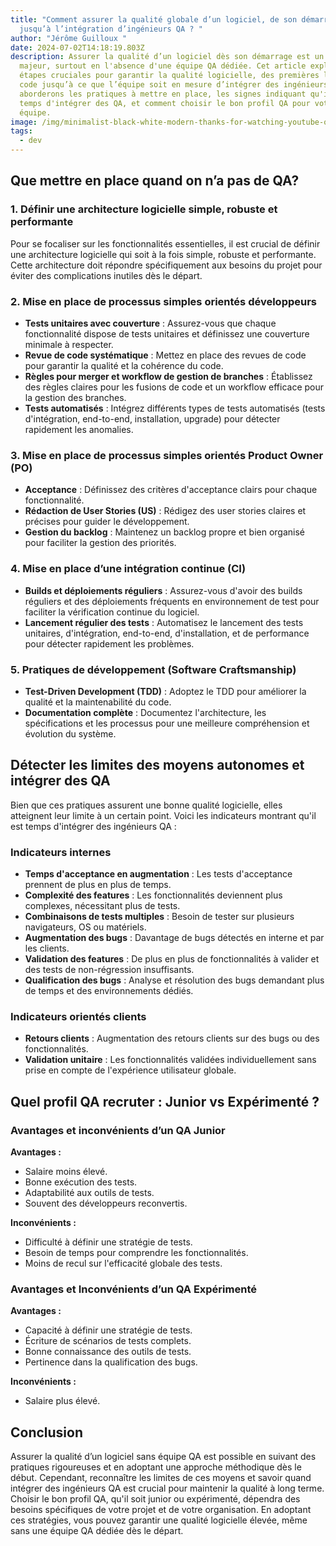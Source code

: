 ```yaml
---
title: "Comment assurer la qualité globale d’un logiciel, de son démarrage
  jusqu’à l’intégration d’ingénieurs QA ? "
author: "Jérôme Guilloux "
date: 2024-07-02T14:18:19.803Z
description: Assurer la qualité d’un logiciel dès son démarrage est un défi
  majeur, surtout en l'absence d'une équipe QA dédiée. Cet article explore les
  étapes cruciales pour garantir la qualité logicielle, des premières lignes de
  code jusqu’à ce que l’équipe soit en mesure d’intégrer des ingénieurs QA. Nous
  aborderons les pratiques à mettre en place, les signes indiquant qu'il est
  temps d'intégrer des QA, et comment choisir le bon profil QA pour votre
  équipe.
image: /img/minimalist-black-white-modern-thanks-for-watching-youtube-outro-video-20-.png
tags:
  - dev
---
```

## Que mettre en place quand on n’a pas de QA? 

### 1. Définir une architecture logicielle simple, robuste et performante

Pour se focaliser sur les fonctionnalités essentielles, il est crucial de définir une architecture logicielle qui soit à la fois simple, robuste et performante. Cette architecture doit répondre spécifiquement aux besoins du projet pour éviter des complications inutiles dès le départ.

### 2. Mise en place de processus simples orientés développeurs

* **Tests unitaires avec couverture** : Assurez-vous que chaque fonctionnalité dispose de tests unitaires et définissez une couverture minimale à respecter.
* **Revue de code systématique** : Mettez en place des revues de code pour garantir la qualité et la cohérence du code.
* **Règles pour merger et workflow de gestion de branches** : Établissez des règles claires pour les fusions de code et un workflow efficace pour la gestion des branches.
* **Tests automatisés** : Intégrez différents types de tests automatisés (tests d'intégration, end-to-end, installation, upgrade) pour détecter rapidement les anomalies.

### 3. Mise en place de processus simples orientés Product Owner (PO)

* **Acceptance** : Définissez des critères d'acceptance clairs pour chaque fonctionnalité.
* **Rédaction de User Stories (US)** : Rédigez des user stories claires et précises pour guider le développement.
* **Gestion du backlog** : Maintenez un backlog propre et bien organisé pour faciliter la gestion des priorités.

### 4. Mise en place d’une intégration continue (CI)

* **Builds et déploiements réguliers** : Assurez-vous d'avoir des builds réguliers et des déploiements fréquents en environnement de test pour faciliter la vérification continue du logiciel.
* **Lancement régulier des tests** : Automatisez le lancement des tests unitaires, d'intégration, end-to-end, d'installation, et de performance pour détecter rapidement les problèmes.

### 5. Pratiques de développement (Software Craftsmanship)

* **Test-Driven Development (TDD)** : Adoptez le TDD pour améliorer la qualité et la maintenabilité du code.
* **Documentation complète** : Documentez l'architecture, les spécifications et les processus pour une meilleure compréhension et évolution du système.



## Détecter les limites des moyens autonomes et intégrer des QA

Bien que ces pratiques assurent une bonne qualité logicielle, elles atteignent leur limite à un certain point. Voici les indicateurs montrant qu'il est temps d'intégrer des ingénieurs QA :

### Indicateurs internes

* **Temps d'acceptance en augmentation** : Les tests d'acceptance prennent de plus en plus de temps.
* **Complexité des features** : Les fonctionnalités deviennent plus complexes, nécessitant plus de tests.
* **Combinaisons de tests multiples** : Besoin de tester sur plusieurs navigateurs, OS ou matériels.
* **Augmentation des bugs** : Davantage de bugs détectés en interne et par les clients.
* **Validation des features** : De plus en plus de fonctionnalités à valider et des tests de non-régression insuffisants.
* **Qualification des bugs** : Analyse et résolution des bugs demandant plus de temps et des environnements dédiés.

### Indicateurs orientés clients

* **Retours clients** : Augmentation des retours clients sur des bugs ou des fonctionnalités.
* **Validation unitaire** : Les fonctionnalités validées individuellement sans prise en compte de l'expérience utilisateur globale.

## Quel profil QA recruter : Junior vs Expérimenté ?

### Avantages et inconvénients d’un QA Junior

**Avantages :**

* Salaire moins élevé.
* Bonne exécution des tests.
* Adaptabilité aux outils de tests.
* Souvent des développeurs reconvertis.

**Inconvénients :**

* Difficulté à définir une stratégie de tests.
* Besoin de temps pour comprendre les fonctionnalités.
* Moins de recul sur l'efficacité globale des tests.

### Avantages et Inconvénients d’un QA Expérimenté

**Avantages :**

* Capacité à définir une stratégie de tests.
* Écriture de scénarios de tests complets.
* Bonne connaissance des outils de tests.
* Pertinence dans la qualification des bugs.

**Inconvénients :**

* Salaire plus élevé.

## Conclusion

Assurer la qualité d’un logiciel sans équipe QA est possible en suivant des pratiques rigoureuses et en adoptant une approche méthodique dès le début. Cependant, reconnaître les limites de ces moyens et savoir quand intégrer des ingénieurs QA est crucial pour maintenir la qualité à long terme. Choisir le bon profil QA, qu'il soit junior ou expérimenté, dépendra des besoins spécifiques de votre projet et de votre organisation. En adoptant ces stratégies, vous pouvez garantir une qualité logicielle élevée, même sans une équipe QA dédiée dès le départ.